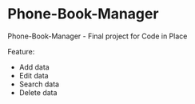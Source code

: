 # Phone-Book-Manager

Phone-Book-Manager - Final project for Code in Place

Feature: 
* Add data
* Edit data
* Search data
* Delete data

